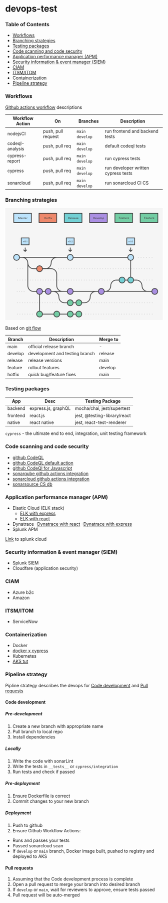 # devops-test

### Table of Contents

- [Workflows](#Workflows)
- [Branching strategies](#Branching%20strategies)
- [Testing packages](#Testing%20packages)
- [Code scanning and code security](#Code%20scanning%20and%20code%20security)
- [Application performance manager (APM)](<#Application%20performance%20manager%20(APM)>)
- [Security information & event manager (SIEM)](<#Security%20information%20&%20event%20manager%20(SIEM)>)
- [CIAM](#CIAM)
- [ITSM/ITOM](#ITSM/ITOM)
- [Containerization](#Containerization)
- [Pipeline strategy](#Pipeline%20strategy)

### Workflows

[Github actions workflow](https://docs.github.com/en/actions/reference/workflow-syntax-for-github-actions#onpushpull_requestpaths) descriptions

| Workflow Action | On                 | Branches         | Description                         |
| --------------- | ------------------ | ---------------- | ----------------------------------- |
| nodejsCI        | push, pull request | `main` `develop` | run frontend and backend tests      |
| codeql-analysis | push, pull req     | `main` `develop` | default codeql tests                |
| cypress-report  | push, pull req     | `main` `develop` | run cypress tests                   |
| cypress         | push, pull req     | `main` `develop` | run developer written cypress tests |
| sonarcloud      | push, pull req     | `main` `develop` | run sonarcloud CI CS                |

### Branching strategies

![GitFlow](assets/Screen%20Shot%202021-05-18%20at%209.51.04%20AM.png)

Based on [git flow](https://www.atlassian.com/git/tutorials/comparing-workflows/gitflow-workflow)

| Branch  | Description                    | Merge to |
| ------- | ------------------------------ | -------- |
| main    | official release branch        | -        |
| develop | development and testing branch | release  |
| release | release versions               | main     |
| feature | rollout features               | develop  |
| hotfix  | quick bug/feature fixes        | main     |

### Testing packages

| App      | Desc                | Testing Package              |
| -------- | ------------------- | ---------------------------- |
| backend  | express.js, graphQL | mocha/chai, jest/supertest   |
| frontend | react.js            | jest, @testing-library/react |
| native   | react native        | jest, react-test-renderer    |

`cypress` - the ultimate end to end, integration, unit testing framework

### Code scanning and code security

- [github CodeQL](https://github.com/github/codeql)
- [github CodeQL default action](https://github.com/github/codeql-action)
- [github CodeQl for Javascript](https://codeql.github.com/docs/codeql-language-guides/codeql-for-javascript/)
- [sonarqube github actions integration](https://docs.sonarqube.org/latest/analysis/github-integration/)
- [sonarcloud github actions integration](https://github.com/SonarSource/sonarcloud-github-action)
- [sonarsource CS db](https://rules.sonarsource.com/typescript/type/Security%20Hotspot/RSPEC-2068)

### Application performance manager (APM)

- Elastic Cloud (ELK stack)
  - [ELK with express](https://www.elastic.co/guide/en/apm/agent/nodejs/current/express.html)
  - [ELK with react](https://www.elastic.co/guide/en/apm/agent/rum-js/master/react-integration.html)
- Dynatrace -[Dynatrace with react](https://www.dynatrace.com/technologies/react-monitoring/) -[Dynatrace with express](https://www.dynatrace.com/support/help/technology-support/application-software/nodejs/)
- Splunk APM

[Link](https://prd-p-uzn2b.splunkcloud.com) to splunk cloud

### Security information & event manager (SIEM)

- Splunk SIEM
- Cloudfare (application security)

### CIAM

- Azure b2c
- Amazon

### ITSM/ITOM

- ServiceNow

### Containerization

- Docker
- [docker x cypress](https://www.mariedrake.com/post/using-docker-to-run-your-cypress-tests)
- Kubernetes
- [AKS tut](https://azure.microsoft.com/mediahandler/files/resourcefiles/kubernetes-learning-path/Kubernetes%20Learning%20Path%20version%201.0.pdf)

### Pipeline strategy

Pipline strategy describes the devops for [Code development](Code%20development) and [Pull requests](Pull%20requests)

#### Code development

##### Pre-development

1. Create a new branch with appropriate name
2. Pull branch to local repo
3. Install dependencies

##### Locally

1. Write the code with sonarLint
2. Write the tests in `__tests__` or `cypress/integration`
3. Run tests and check if passed

##### Pre-deployment

1. Ensure Dockerfile is correct
2. Commit changes to your new branch

##### Deployment

1. Push to github
2. Ensure Github Workflow Actions:

- Runs and passes your tests
- Passed sonarcloud scan
- If `develop` or `main` branch, Docker image built, pushed to registry and deployed to AKS

#### Pull requests

1. Assuming that the Code development process is complete
2. Open a pull request to merge your branch into desired branch
3. If `develop` or `main`, wait for reviewers to approve, ensure tests passed
4. Pull request will be auto-merged
